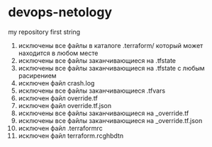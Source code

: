 # devops-netology
my repository
first string


1. исключены все файлы в каталоге .terraform/ который может находится в любом месте
2. исключены все файлы заканчивающиеся на .tfstate
3. исключены все файлы заканчивающиеся на .tfstate с любым расирением
4. исключен файл crash.log
5. исключены все файлы заканчивающиеся .tfvars
6. исключен файл override.tf
7. исключен файл override.tf.json
8. исключены все файлы заканчивающиеся на _override.tf
9. исключены все файлы заканчивающиеся на _override.tf.json
10. исключен файл .terraformrc
11. исключен файл terraform.rcghbdtn
